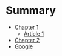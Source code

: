 # Summary

* [Chapter 1](test.md)
    * [Article 1](sub/test1.md)
* [Chapter 2](test2.md)
* [Google](https://www.google.com)
